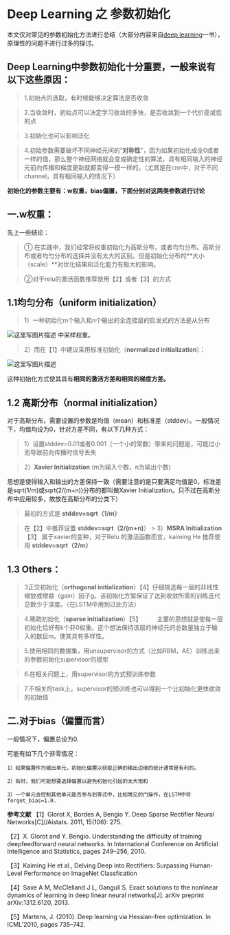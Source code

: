 # Deep Learning 之 参数初始化


本文仅对常见的参数初始化方法进行总结（大部分内容来自[deep learning](http://www.deeplearningbook.org/)一书），原理性的问题不进行过多的探讨。





## Deep Learning中参数初始化十分重要，一般来说有以下这些原因：


>1.初始点的选取，有时候能够决定算法是否收敛
	
>2.当收敛时，初始点可以决定学习收敛的多快，是否收敛到一个代价高或低的点
	
>3.初始化也可以影响泛化
	
>4.初始参数需要破坏不同神经元间的“**对称性**”，因为如果初始化成全0或者一样的值，那么整个神经网络就会变成确定性的算法，具有相同输入的神经元前向传播和梯度更新就都变得一模一样的。（尤其是在cnn中，对于不同channel，具有相同输入的情况下）




**初始化的参数主要有：w权重，bias偏置，下面分别对这两类参数进行讨论**







## 一.w权重：


先上一些结论：
	
>①.在实践中，我们经常将权重初始化为高斯分布，或者均匀分布。高斯分布或者均匀分布的选择并没有太大的区别。但是初始化分布的**大小（scale）**对优化结果和泛化能力有极大的影响。
	
>②对于relu的激活函数推荐使用【2】或者【3】的方式






## 1.1均匀分布（uniform initialization）



>1）一种初始化m个输入和n个输出的全连接层的启发式的方法是从分布

![这里写图片描述][1]
中采样权重。

>2）而在【1】中建议采用标准初始化（**normalized initialization**）：

![这里写图片描述][2]

这种初始化方式使其具有**相同的激活方差和相同的梯度方差。**




## 1.2 高斯分布（normal initialization）

对于高斯分布，需要设置的参数是均值（mean）和标准差（stddev）。一般情况下，均值均设为0，针对方差不同，有以下几种方式：
>1）设置stddev=0.01或者0.001（一个小的常数）带来的问题是，可能过小而导致前向传播时信号丢失

>2）**Xavier Initialization** (m为输入个数，n为输出个数)
>
 思想是使得输入和输出的方差保持一致（需要注意的是只要满足均值是0，标准差是sqrt(1/m)或sqrt(2/(m+n))分布的都叫做Xavier Initialization。只不过在高斯分布中应用较多，故放在高斯分布的分类下）
 
>  最初的方式是
 **stddev=sqrt（1/m）**

 > 在【2】中推荐设置
 **stddev=sqrt（2/(m+n)**）
    >
3）**MSRA Initialization** 【3】
属于xavier的变种，对于Relu 的激活函数而言，kaiming He 推荐使用 
**stddev=sqrt（2/m）**









## 1.3 Others：

>3正交初始化（**orthogonal initialization**）【4】仔细挑选每一层的非线性缩放或增益（gain）因子g。该初始化方案保证了达到收敛所需的训练迭代总数少于深度。（在LSTM中用到过此方法）

>4.稀疏初始化（**sparse initialization**）【5】
	&emsp; &emsp;主要的思想就是使每一层初始化恰好有k个非0权重。这个想法保持该层的神经元的总数量独立于输入的数目m。使其具有多样性。

>5.使用相同的数据集，用unsupervisor的方式（比如RBM，AE）训练出来的参数初始化supervisor的模型

>6.在相关问题上，用supervisor的方式预训练参数

>7.不相关的task上，supervisor的预训练也可以得到一个比初始化更快收敛的初始值







## 二.对于bias（偏置而言）



一般情况下，偏置总设为0.

可能有如下几个非零情况：
	
	1）如果偏置作为输出单元，初始化偏置以获取正确的输出边缘的统计通常是有利的。
	
	2）有时，我们可能想要选择偏置以避免初始化引起的太大饱和
	
	3）一个单元会控制其他单元能否参与到等式中，比如常见的门操作，在LSTM中将forget_bias=1.0.






     





**参考文献**
【1】Glorot X, Bordes A, Bengio Y. Deep Sparse Rectifier Neural Networks[C]//Aistats. 2011, 15(106): 275.

【2】X. Glorot and Y. Bengio. Understanding the difficulty of training deepfeedforward neural networks. In International Conference on Artificial Intelligence and Statistics, pages 249–256, 2010.

【3】Kaiming He et al., Delving Deep into Rectifiers: Surpassing Human-Level Performance on ImageNet Classfication

【4】Saxe A M, McClelland J L, Ganguli S. Exact solutions to the nonlinear dynamics of learning in deep linear neural networks[J]. arXiv preprint arXiv:1312.6120, 2013.

【5】Martens, J. (2010). Deep learning via Hessian-free optimization. In ICML’2010, pages 735–742.



[1]:http://img.blog.csdn.net/20170426092142263?watermark/2/text/aHR0cDovL2Jsb2cuY3Nkbi5uZXQvQlZMMTAxMDExMTE=/font/5a6L5L2T/fontsize/400/fill/I0JBQkFCMA==/dissolve/70/gravity/SouthEast
[2]:http://img.blog.csdn.net/20170426092830727?watermark/2/text/aHR0cDovL2Jsb2cuY3Nkbi5uZXQvQlZMMTAxMDExMTE=/font/5a6L5L2T/fontsize/400/fill/I0JBQkFCMA==/dissolve/70/gravity/SouthEast
